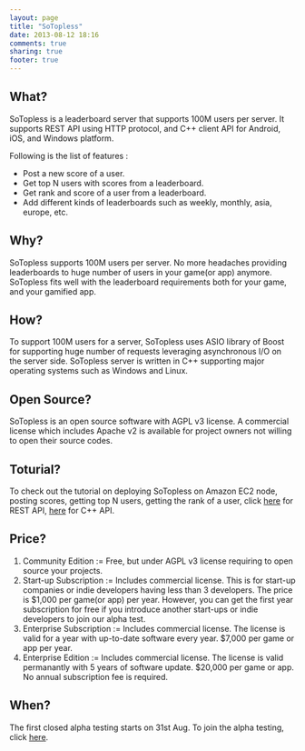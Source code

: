 ```yaml
---
layout: page
title: "SoTopless"
date: 2013-08-12 18:16
comments: true
sharing: true
footer: true
---
```

What?
-----
SoTopless is a leaderboard server that supports 100M users per server. 
It supports REST API using HTTP protocol, and C++ client API for Android, iOS, and Windows platform. 

Following is the list of features :

*   Post a new score of a user.
*   Get top N users with scores from a leaderboard.  
*   Get rank and score of a user from a leaderboard. 
*   Add different kinds of leaderboards such as weekly, monthly, asia, europe, etc. 

Why?
----
SoTopless supports 100M users per server. No more headaches providing leaderboards to huge number of users in your game(or app) anymore. SoTopless fits well with the leaderboard requirements both for your game, and your gamified app.

How?
----
To support 100M users for a server, SoTopless uses ASIO library of Boost for supporting huge number of requests leveraging asynchronous I/O on the server side. SoTopless server is written in C++ supporting major operating systems such as Windows and Linux.

Open Source?
------------
SoTopless is an open source software with AGPL v3 license. A commercial license which includes Apache v2 is available for project owners not willing to open their source codes.

Toturial?
---------
To check out the tutorial on deploying SoTopless on Amazon EC2 node, posting scores, getting top N users, getting the rank of a user, click [here](tutorials/rest.html) for REST API, [here](tutorials/cpp.html) for C++ API.

Price?
------
1. Community Edition
:= Free, but under AGPL v3 license requiring to open source your projects. 
2. Start-up Subscription
:= Includes commercial license. This is for start-up companies or indie developers having less than 3 developers. The price is $1,000 per game(or app) per year. However, you can get the first year subscription for free if you introduce another start-ups or indie developers to join our alpha test.
3. Enterprise Subscription
:= Includes commercial license. The license is valid for a year with up-to-date software every year. $7,000 per game or app per year.
4. Enterprise Edition
:= Includes commercial license. The license is valid permanantly with 5 years of software update. $20,000 per game or app. No annual subscription fee is required.

When?
-----
The first closed alpha testing starts on 31st Aug. To join the alpha testing, click [here](join-alpha-test).
